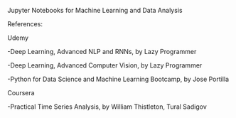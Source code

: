 Jupyter Notebooks for Machine Learning and Data Analysis


References:


Udemy

-Deep Learning, Advanced NLP and RNNs, by Lazy Programmer

-Deep Learning, Advanced Computer Vision, by Lazy Programmer

-Python for Data Science and Machine Learning Bootcamp, by Jose Portilla


Coursera

-Practical Time Series Analysis, by William Thistleton, Tural Sadigov
